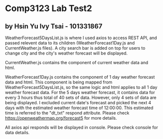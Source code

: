 # Comp3123 Lab Test2
## by Hsin Yu Ivy Tsai - 101331867

WeatherForecast5DaysList.js is where I used axios to access REST API,
and passed relevent data to its children (WeatherForecast1Day.js and CurrentWeather.js files).
A city search bar is added on top for users to change city and the city's weather forecast will be displayed.

CurrentWeather.js contains the component of current weather data and html.

WeatherForecast1Day.js contains the component of 1 day weather forecast data and html.
This component is being mapped from WeatherForecast5DaysList.js, so the same logic and html 
applies to all 1 day weather forecast data.
For the 5 days weather forecast, it contains data for every 3 hours thus total of 40 sets of data.
However, only 4 sets of data are being displayed. I excluded current date's forecast and picked
the next 4 days with the estimated weather forecast time of 12:00:00. 
This estimated time is referred to the "dt_txt" respond attribute.
Please check https://openweathermap.org/forecast5 for more details.

All axios api responds will be displayed in console. Please check console for data details.